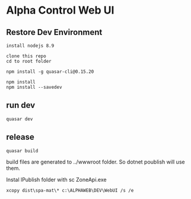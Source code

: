 # Alpha Control Web UI

## Restore Dev Environment

    install nodejs 8.9

    clone this repo
    cd to root folder

    npm install -g quasar-cli@0.15.20

    npm install
    npm install --savedev

## run dev

    quasar dev


## release

    quasar build

build files are generated to ../wwwroot folder.  So dotnet poublish will use them.

Instal lPublish folder with sc ZoneApi.exe


    xcopy dist\spa-mat\* c:\ALPHAWEB\DEV\WebUI /s /e